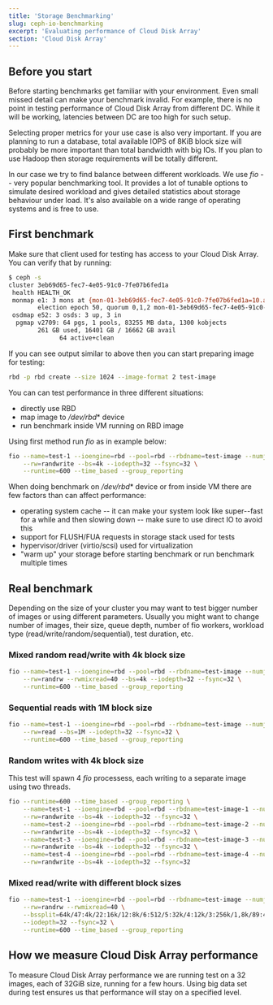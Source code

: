 ```yaml
---
title: 'Storage Benchmarking'
slug: ceph-io-benchmarking
excerpt: 'Evaluating performance of Cloud Disk Array'
section: 'Cloud Disk Array'
---
```


## Before you start
Before starting benchmarks get familiar with your environment. Even small missed detail can make your benchmark invalid. For example, there is no point in testing performance of Cloud Disk Array from different DC. While it will be working, latencies between DC are too high for such setup.

Selecting proper metrics for your use case is also very important. If you are planning to run a database, total available IOPS of 8KiB block size will probably be more important than total bandwidth with big IOs. If you plan to use Hadoop then storage requirements will be totally different.

In our case we try to find balance between different workloads. We use *fio* -- very popular benchmarking tool. It provides a lot of tunable options to simulate desired workload and gives detailed statistics about storage behaviour under load. It's also available on a wide range of operating systems and is free to use.


## First benchmark
Make sure that client used for testing has access to your Cloud Disk Array. You can verify that by running:


```bash
$ ceph -s
cluster 3eb69d65-fec7-4e05-91c0-7fe07b6fed1a
 health HEALTH_OK
 monmap e1: 3 mons at {mon-01-3eb69d65-fec7-4e05-91c0-7fe07b6fed1a=10.a.b.x:6789/0,mon-02-3eb69d65-fec7-4e05-91c0-7fe07b6fed1a=10..a.b.y:6789/0,mon-03-3eb69d65-fec7-4e05-91c0-7fe07b6fed1a=10.a.b.z:6789/0}
        election epoch 50, quorum 0,1,2 mon-01-3eb69d65-fec7-4e05-91c0-7fe07b6fed1a,mon-02-3eb69d65-fec7-4e05-91c0-7fe07b6fed1a,mon-03-3eb69d65-fec7-4e05-91c0-7fe07b6fed1a
 osdmap e52: 3 osds: 3 up, 3 in
  pgmap v2709: 64 pgs, 1 pools, 83255 MB data, 1300 kobjects
        261 GB used, 16401 GB / 16662 GB avail
              64 active+clean
```

If you can see output similar to above then you can start preparing image for testing:


```bash
rbd -p rbd create --size 1024 --image-format 2 test-image
```

You can can test performance in three different situations:

- directly use RBD
- map image to */dev/rbd** device
- run benchmark inside VM running on RBD image

Using first method run *fio* as in example below:


```bash
fio --name=test-1 --ioengine=rbd --pool=rbd --rbdname=test-image --numjobs=1 \
    --rw=randwrite --bs=4k --iodepth=32 --fsync=32 \
    --runtime=600 --time_based --group_reporting
```

When doing benchmark on */dev/rbd** device or from inside VM there are few factors than can affect performance:

- operating system cache -- it can make your system look like super--fast for a while and then slowing down -- make sure to use direct IO to avoid this
- support for FLUSH/FUA requests in storage stack used for tests
- hypervisor/driver (virtio/scsi) used for virtualization
- "warm up" your storage before starting benchmark or run benchmark multiple times


## Real benchmark
Depending on the size of your cluster you may want to test bigger number of images or using different parameters. Usually you might want to change number of images, their size, queue depth, number of fio workers, workload type (read/write/random/sequential), test duration, etc.


### Mixed random read/write with 4k block size

```bash
fio --name=test-1 --ioengine=rbd --pool=rbd --rbdname=test-image --numjobs=1 \
    --rw=randrw --rwmixread=40 --bs=4k --iodepth=32 --fsync=32 \
    --runtime=600 --time_based --group_reporting
```


### Sequential reads with 1M block size

```bash
fio --name=test-1 --ioengine=rbd --pool=rbd --rbdname=test-image --numjobs=1 \
    --rw=read --bs=1M --iodepth=32 --fsync=32 \
    --runtime=600 --time_based --group_reporting
```


### Random writes with 4k block size
This test will spawn 4 *fio* processess, each writing to a separate image using two threads.


```bash
fio --runtime=600 --time_based --group_reporting \
    --name=test-1 --ioengine=rbd --pool=rbd --rbdname=test-image-1 --numjobs=2 \
    --rw=randwrite --bs=4k --iodepth=32 --fsync=32 \
    --name=test-2 --ioengine=rbd --pool=rbd --rbdname=test-image-2 --numjobs=2 \
    --rw=randwrite --bs=4k --iodepth=32 --fsync=32 \
    --name=test-3 --ioengine=rbd --pool=rbd --rbdname=test-image-3 --numjobs=2 \
    --rw=randwrite --bs=4k --iodepth=32 --fsync=32 \
    --name=test-4 --ioengine=rbd --pool=rbd --rbdname=test-image-4 --numjobs=2 \
    --rw=randwrite --bs=4k --iodepth=32 --fsync=32
```


### Mixed read/write with different block sizes

```bash
fio --name=test-1 --ioengine=rbd --pool=rbd --rbdname=test-image --numjobs=1 \
    --rw=randrw --rwmixread=40 \
    --bssplit=64k/47:4k/22:16k/12:8k/6:512/5:32k/4:12k/3:256k/1,8k/89:4k/11 \
    --iodepth=32 --fsync=32 \
    --runtime=600 --time_based --group_reporting
```


## How we measure Cloud Disk Array performance
To measure Cloud Disk Array performance we are running test on a 32 images, each of 32GiB size, running for a few hours. Using big data set during test ensures us that performance will stay on a specified level.